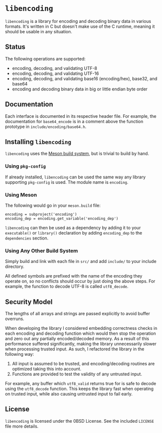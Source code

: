 # `libencoding`

`libencoding` is a library for encoding and decoding binary data in various
formats. It's written in C but doesn't make use of the C runtime, meaning it
should be usable in any situation.

## Status

The following operations are supported:

- encoding, decoding, and validating UTF-8
- encoding, decoding, and validating UTF-16
- encoding, decoding, and validating base16 (encoding/hex), base32, and base64
- encoding and decoding binary data in big or little endian byte order

## Documentation

Each interface is documented in its respective header file. For example, the
documentation for `base64_encode` is in a comment above the function prototype
in `include/encoding/base64.h`.

## Installing `libencoding`

`libencoding` uses the [Meson build system](https://mesonbuild.com), but is
trivial to build by hand.

### Using `pkg-config`

If already installed, `libencoding` can be used the same way any library
supporting `pkg-config` is used. The module name is `encoding`.

### Using Meson

The following would go in your `meson.build` file:

```
encoding = subproject('encoding')
encoding_dep = encoding.get_variable('encoding_dep')
```

`libencoding` can then be used as a dependency by adding it to your
`executable()` or `library()` declaration by adding `encoding_dep` to the
`dependencies` section.

### Using Any Other Build System

Simply build and link with each file in `src/` and add `include/` to your
include directory.

All defined symbols are prefixed with the name of the encoding they operate on,
so no conflicts should occur by just doing the above steps. For example, the
function to decode UTF-8 is called `utf8_decode`.

## Security Model

The lengths of all arrays and strings are passed explicitly to avoid buffer
overruns.

When developing the library I considered embedding correctness checks in each
encoding and decoding function which would then stop the operation and zero out
any partially encoded/decoded memory. As a result of this performance suffered
significantly, making the library unnecessarily slower when processing trusted
input. As such, I refactored the library in the following way:

1. All input is assumed to be trusted, and encoding/decoding routines are
   optimized taking this into account.
2. Functions are provided to test the validity of any untrusted input. 

For example, any buffer which `utf8_valid` returns true for is safe to decode
using the `utf8_decode` function. This keeps the library fast when operating on
trusted input, while also causing untrusted input to fail early.

## License

`libencoding` is licensed under the 0BSD License. See the included `LICENSE`
file more details.
